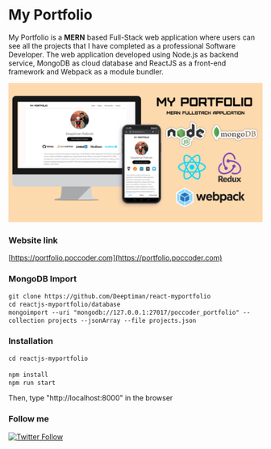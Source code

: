 # My Portfolio

My Portfolio is a **MERN** based Full-Stack web application where users can see all the projects that I have completed as a professional Software Developer. The web application developed using Node.js as backend service, MongoDB as cloud database and ReactJS as a front-end framework and Webpack as a module bundler.

<img src="screenshots/banner_my_portfolio.png" />

### Website link
[https://portfolio.poccoder.com](https://portfolio.poccoder.com)

### MongoDB Import

    git clone https://github.com/Deeptiman/react-myportfolio
    cd reactjs-myportfolio/database
    mongoimport --uri "mongodb://127.0.0.1:27017/poccoder_portfolio" --collection projects --jsonArray --file projects.json
    
### Installation
```
cd reactjs-myportfolio

npm install
npm run start
```
Then, type "http://localhost:8000" in the browser

### Follow me
<a href="https://twitter.com/deeptimancode" target="_blank"><img alt="Twitter Follow" src="https://img.shields.io/twitter/follow/deeptimancode?style=social"></a>

